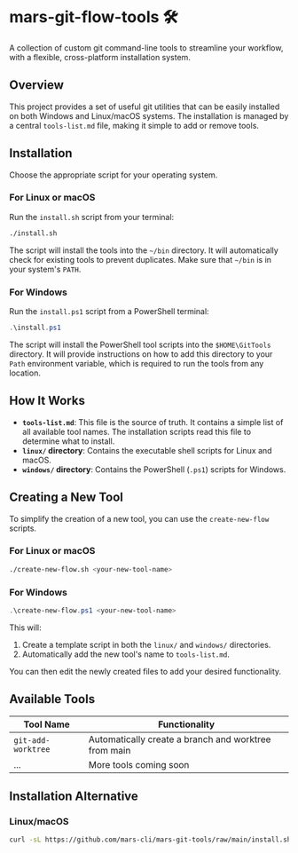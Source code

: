 # mars-git-flow-tools 🛠️

A collection of custom git command-line tools to streamline your workflow, with a flexible, cross-platform installation system.

## Overview

This project provides a set of useful git utilities that can be easily installed on both Windows and Linux/macOS systems. The installation is managed by a central `tools-list.md` file, making it simple to add or remove tools.

## Installation

Choose the appropriate script for your operating system.

### For Linux or macOS

Run the `install.sh` script from your terminal:

```bash
./install.sh
```

The script will install the tools into the `~/bin` directory. It will automatically check for existing tools to prevent duplicates. Make sure that `~/bin` is in your system's `PATH`.

### For Windows

Run the `install.ps1` script from a PowerShell terminal:

```powershell
.\install.ps1
```

The script will install the PowerShell tool scripts into the `$HOME\GitTools` directory. It will provide instructions on how to add this directory to your `Path` environment variable, which is required to run the tools from any location.

## How It Works

- **`tools-list.md`**: This file is the source of truth. It contains a simple list of all available tool names. The installation scripts read this file to determine what to install.
- **`linux/` directory**: Contains the executable shell scripts for Linux and macOS.
- **`windows/` directory**: Contains the PowerShell (`.ps1`) scripts for Windows.

## Creating a New Tool

To simplify the creation of a new tool, you can use the `create-new-flow` scripts.

### For Linux or macOS

```bash
./create-new-flow.sh <your-new-tool-name>
```

### For Windows

```powershell
.\create-new-flow.ps1 <your-new-tool-name>
```

This will:

1. Create a template script in both the `linux/` and `windows/` directories.
2. Automatically add the new tool's name to `tools-list.md`.

You can then edit the newly created files to add your desired functionality.

## Available Tools

| Tool Name           | Functionality                             |
| ------------------ | ------------------------------------ |
| `git-add-worktree` | Automatically create a branch and worktree from main |
| ...                | More tools coming soon                     |

## Installation Alternative

### Linux/macOS

```bash
curl -sL https://github.com/mars-cli/mars-git-tools/raw/main/install.sh | bash

